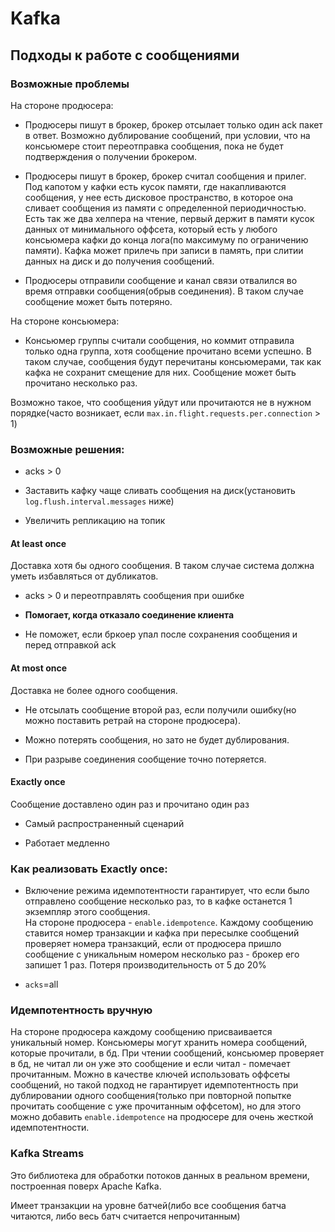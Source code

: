 # Kafka

## Подходы к работе с сообщениями

### Возможные проблемы

На стороне продюсера:

- Продюсеры пишут в брокер, брокер отсылает только один ack пакет в ответ.
Возможно дублирование сообщений, при условии, что на консьюмере стоит переотправка сообщения, 
пока не будет подтверждения о получении брокером.

- Продюсеры пишут в брокер, брокер считал сообщения и прилег. \
Под капотом у кафки есть кусок памяти, где накапливаются сообщения, у нее есть дисковое пространство, в которое она сливает сообщения
из памяти с определенной периодичностью. Есть так же два хелпера на чтение, первый держит в памяти кусок данных от минимального оффсета,
который есть у любого консьюмера кафки до конца лога(по максимуму по ограничению памяти).
Кафка может прилечь при записи в память, при слитии данных на диск и до получения сообщений.

- Продюсеры отправили сообщение и канал связи отвалился во время отправки сообщения(обрыв соединения).
В таком случае сообщение может быть потеряно.

На стороне консьюмера:

- Консьюмер группы считали сообщения, но коммит отправила только одна группа, хотя сообщение прочитано всеми успешно.
В таком случае, сообщения будут перечитаны консьюмерами, так как кафка не сохранит смещение для них.
Сообщение может быть прочитано несколько раз.

Возможно такое, что сообщения уйдут или прочитаются не в нужном порядке(часто возникает, 
если `max.in.flight.requests.per.connection` > 1)

### Возможные решения:

- acks > 0

- Заставить кафку чаще сливать сообщения на диск(установить `log.flush.interval.messages` ниже)

- Увеличить репликацию на топик

#### At least once

Доставка хотя бы одного сообщения. В таком случае система должна уметь избавляться от дубликатов.

- acks > 0 и переотправлять сообщения при ошибке

- **Помогает, когда отказало соединение клиента**

- Не поможет, если бркоер упал после сохранения сообщения и перед отправкой ack

#### At most once

Доставка не более одного сообщения.

- Не отсылать сообщение второй раз, если получили ошибку(но можно поставить ретрай на стороне продюсера).

- Можно потерять сообщения, но зато не будет дублирования.

- При разрыве соединения сообщение точно потеряется.

#### Exactly once

Сообщение доставлено один раз и прочитано один раз

- Самый распространенный сценарий

- Работает медленно

### Как реализовать Exactly once:

- Включение режима идемпотентности гарантирует, что если было отправлено сообщение несколько раз,
то в кафке останется 1 экземпляр этого сообщения. \
На стороне продюсера - `enable.idempotence`.
Каждому сообщению ставится номер транзакции и кафка при пересылке сообщений проверяет номера транзакций,
если от продюсера пришло сообщение с уникальным номером несколько раз - брокер его запишет 1 раз.
Потеря производительность от 5 до 20%

- `acks`=all

### Идемпотентность вручную

На стороне продюсера каждому сообщению присваивается уникальный номер.
Консьюмеры могут хранить номера сообщений, которые прочитали, в бд.
При чтении сообщений, консьюмер проверяет в бд, не читал ли он уже это сообщение и если читал -
помечает прочитанным.
Можно в качестве ключей использовать оффсеты сообщений, но такой подход не гарантирует идемпотентность 
при дублировании одного сообщения(только при повторной попытке прочитать сообщение с уже прочитанным оффсетом),
но для этого можно добавить `enable.idempotence` на продюсере для очень жесткой идемпотентности.

### Kafka Streams

Это библиотека для обработки потоков данных в реальном времени, построенная поверх Apache Kafka.

Имеет транзакции на уровне батчей(либо все сообщения батча читаются, либо весь батч считается непрочитанным)
